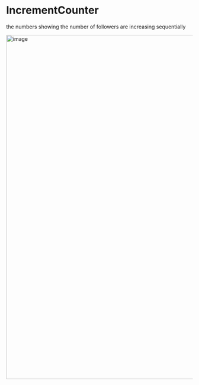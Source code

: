 # IncrementCounter
the numbers showing the number of followers are increasing sequentially

<img width="931" alt="image" src="https://github.com/nursematurhan/IncrementCounter/assets/94144190/9a6eb406-f772-4846-992b-028972d950d0">

